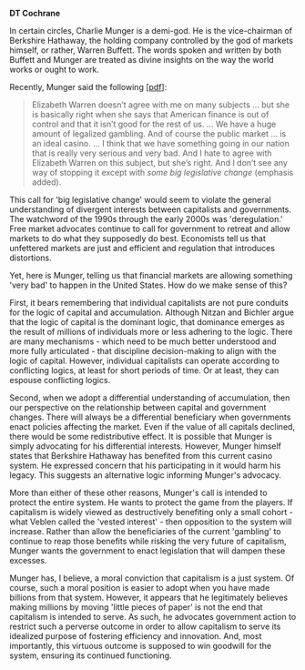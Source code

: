 <b>DT Cochrane</b>

In certain circles, Charlie Munger is a demi-god. He is the vice-chairman of Berkshire Hathaway, the holding company controlled by the god of markets himself, or rather, Warren Buffett. The words spoken and written by both Buffett and Munger are treated as divine insights on the way the world works or ought to work.

Recently, Munger said the following [<a href="https://capitalaspower.apps01.yorku.ca/wp-content/uploads/2016/06/2016-Daily-Journal-Annual-Meeting-Transcript.pdf" target="_blank" rel="noopener noreferrer">pdf</a>]:

<blockquote>
Elizabeth Warren doesn’t agree with me on many subjects ... but she is basically right when she says that American finance is out of control and that it isn’t good for the rest of us. ... We have a huge amount of legalized gambling. And of course the public market ... is an ideal casino. ... I think that we have something going in our nation that is really very serious and very bad. And I hate to agree with Elizabeth Warren on this subject, but she’s right. And I don’t see any way of stopping it except with <em>some big legislative change</em> (emphasis added).
</blockquote>

This call for 'big legislative change' would seem to violate the general understanding of divergent interests between capitalists and governments. The watchword of the 1990s through the early 2000s was 'deregulation.' Free market advocates continue to call for government to retreat and allow markets to do what they supposedly do best. Economists tell us that unfettered markets are just and efficient and regulation that introduces distortions.

Yet, here is Munger, telling us that financial markets are allowing something 'very bad' to happen in the United States. How do we make sense of this?

First, it bears remembering that individual capitalists are not pure conduits for the logic of capital and accumulation. Although Nitzan and Bichler argue that the logic of capital is the dominant logic, that dominance emerges as the result of millions of individuals more or less adhering to the logic. There are many mechanisms - which need to be much better understood and more fully articulated - that discipline decision-making to align with the logic of capital. However, individual capitalists can operate according to conflicting logics, at least for short periods of time. Or at least, they can espouse conflicting logics.

Second, when we adopt a differential understanding of accumulation, then our perspective on the relationship between capital and government changes. There will always be a differential beneficiary when governments enact policies affecting the market. Even if the value of all capitals declined, there would be some redistributive effect. It is possible that Munger is simply advocating for his differential interests. However, Munger himself states that Berkshire Hathaway has benefited from this current casino system. He expressed concern that his participating in it would harm his legacy. This suggests an alternative logic informing Munger's advocacy.

More than either of these other reasons, Munger's call is intended to protect the entire system. He wants to protect the game from the players. If capitalism is widely viewed as destructively benefiting only a small cohort - what Veblen called the 'vested interest' - then opposition to the system will increase. Rather than allow the beneficiaries of the current 'gambling' to continue to reap those benefits while risking the very future of capitalism, Munger wants the government to enact legislation that will dampen these excesses.

Munger has, I believe, a moral conviction that capitalism is a just system. Of course, such a moral position is easier to adopt when you have made billions from that system. However, it appears that he legitimately believes making millions by moving 'little pieces of paper' is not the end that capitalism is intended to serve. As such, he advocates government action to restrict such a perverse outcome in order to allow capitalism to serve its idealized purpose of fostering efficiency and innovation. And, most importantly, this virtuous outcome is supposed to win goodwill for the system, ensuring its continued functioning.

